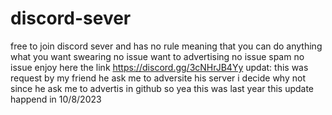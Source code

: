 # discord-sever
free to join discord sever and has no rule meaning that you can do anything what you want swearing no issue want to advertising no issue spam no issue 
enjoy here the link https://discord.gg/3cNHrJB4Yy
updat: this was request by my friend he ask me to adversite his server i decide why not since he ask me to advertis in github so yea this was last year this update happend in 10/8/2023

